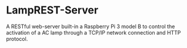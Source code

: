 # LampREST-Server
A RESTful web-server built-in a Raspberry Pi 3 model B to control the activation of a AC lamp through a TCP/IP network connection and HTTP protocol.
